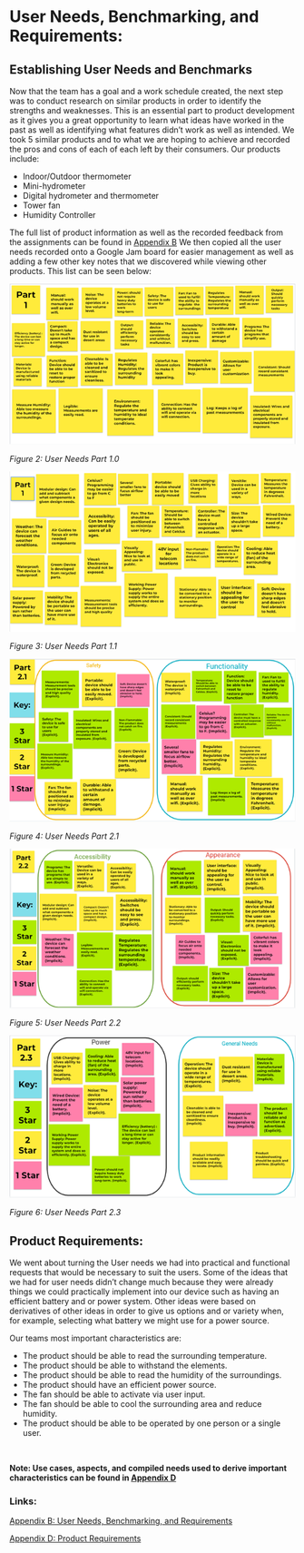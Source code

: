 

# User Needs, Benchmarking, and Requirements:

## Establishing User Needs and Benchmarks

Now that the team has a goal and a work schedule created, the next step was to conduct research on similar products in order to identify the strengths and weaknesses. This is an essential part to product development as it gives you a great opportunity to learn what ideas have worked in the past as well as identifying what features didn’t work as well as intended. We took 5 similar products and to what we are hoping to achieve and recorded the pros and cons of each of each left by their consumers. Our products include: 

* Indoor/Outdoor thermometer
* Mini-hydrometer
* Digital hydrometer and thermometer
* Tower fan
* Humidity Controller

The full list of product information as well as the recorded feedback from the assignments can be found in [Appendix B](/ASU-EGR314-Team-302.gitgub.io//Appendix/AppendixBUserNeeds) We then copied all the user needs recorded onto a Google Jam board for easier management as well as adding a few other key notes that we discovered while viewing other products. This list can be seen below: 

![Part 1.0 figure](https://raw.githubusercontent.com/ASU-EGR314-Team-302/ASU-EGR314-Team-302.gitgub.io/main/docs/assets/images/Part1.0.png)

*Figure 2: User Needs Part 1.0*

![Part 1.1 figure](https://raw.githubusercontent.com/ASU-EGR314-Team-302/ASU-EGR314-Team-302.gitgub.io/main/docs/assets/images/Part1.1.png)

*Figure 3: User Needs Part 1.1*

![Part 2.1 figure](https://raw.githubusercontent.com/ASU-EGR314-Team-302/ASU-EGR314-Team-302.gitgub.io/main/docs/assets/images/Part2.1.png)

*Figure 4: User Needs Part 2.1*

![Part 2.2 figure](https://raw.githubusercontent.com/ASU-EGR314-Team-302/ASU-EGR314-Team-302.gitgub.io/main/docs/assets/images/Part2.2.png)

*Figure 5: User Needs Part 2.2*

![Part 2.3 figure](https://raw.githubusercontent.com/ASU-EGR314-Team-302/ASU-EGR314-Team-302.gitgub.io/main/docs/assets/images/Part2.3.png) 

*Figure 6: User Needs Part 2.3*


## Product Requirements:

We went about turning the User needs we had  into practical and functional requests that would be necessary to suit the users. Some of the ideas that we had for user needs didn’t change much because they were already things we could practically implement into our device such as having an efficient battery and or power system.  Other ideas were based on derivatives of other ideas in order to give us options and or variety when, for example, selecting what battery we might use for a power source.



Our teams most important characteristics are: 
* The product should be able to read the surrounding temperature.
* The product should be able to withstand the elements.
* The product should be able to read the humidity of the surroundings.
* The product should have an efficient power source.
* The fan should be able to activate via user input.
* The fan should be able to cool the surrounding area and reduce humidity.
* The product should be able to be operated by one person or a single user.

<br> 

**Note: Use cases, aspects, and compiled needs used to derive important characteristics can be found in [Appendix D](/ASU-EGR314-Team-302.gitgub.io//Appendix/AppendixDRequirements)**



### Links:

[Appendix B: User Needs, Benchmarking, and Requirements](/ASU-EGR314-Team-302.gitgub.io//Appendix/AppendixBUserNeeds)

[Appendix D: Product Requirements](/ASU-EGR314-Team-302.gitgub.io//Appendix/AppendixDRequirements)